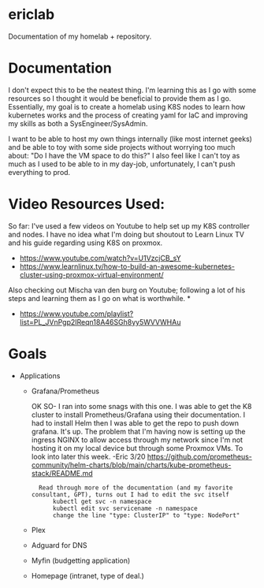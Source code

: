 # ericlab
Documentation of my homelab + repository.

# Documentation

I don't expect this to be the neatest thing. I'm learning this as I go with some resources so I thought it would be beneficial to provide 
them as I go.
Essentially, my goal is to create a homelab using K8S nodes to learn how kubernetes works and the process of creating yaml for IaC and improving my skills as both a SysEngineer/SysAdmin.

I want to be able to host my own things internally (like most internet geeks) and be able to toy with some side projects without worrying too much about: "Do I have the VM space to do this?" I also feel like I can't toy as much as I used to be able to in my day-job, unfortunately, I can't push everything to prod.


# Video Resources Used:
	
So far: I've used a few videos on Youtube to help set up my K8S controller and nodes. I have no idea what I'm doing but shoutout to 
Learn Linux TV and his guide regarding using K8S on proxmox.
	
* https://www.youtube.com/watch?v=U1VzcjCB_sY
* https://www.learnlinux.tv/how-to-build-an-awesome-kubernetes-cluster-using-proxmox-virtual-environment/

Also checking out Mischa van den burg on Youtube; following a lot of his steps and learning them as I go on what is worthwhile. * 

* https://www.youtube.com/playlist?list=PL_JVnPgp2IReqn18A46SGh8yy5WVVWHAu

# Goals
* Applications

	* Grafana/Prometheus
		
		OK SO- 
			I ran into some snags with this one. I was able to get the K8 cluster to install Prometheus/Grafana using their documentation. I had to install Helm then I was able to get the repo to push down grafana. It's up. The problem that I'm having now is setting up the ingress NGINX to allow access through my network since I'm not hosting it on my local device but through some Proxmox VMs. To look into later this week. -Eric 3/20
			https://github.com/prometheus-community/helm-charts/blob/main/charts/kube-prometheus-stack/README.md
			
			Read through more of the documentation (and my favorite consultant, GPT), turns out I had to edit the svc itself 
				kubectl get svc -n namespace
				kubectl edit svc servicename -n namespace
				change the line "type: ClusterIP" to "type: NodePort"
	* Plex 
	* Adguard for DNS 
	* Myfin (budgetting application) 
	* Homepage (intranet, type of deal.)


